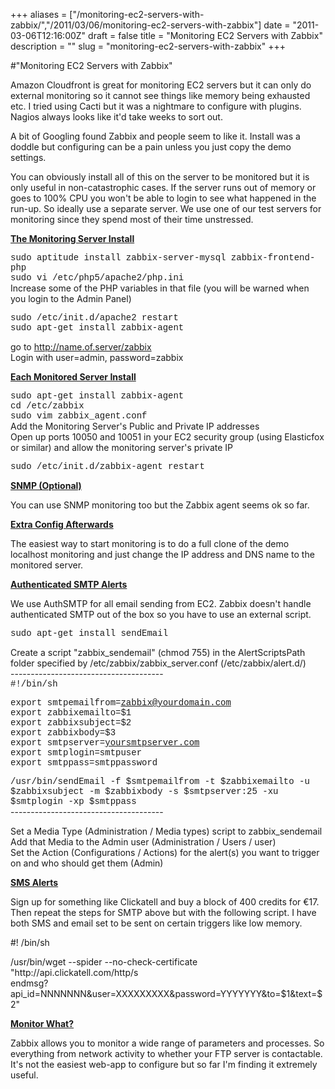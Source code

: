 +++
aliases = ["/monitoring-ec2-servers-with-zabbix/","/2011/03/06/monitoring-ec2-servers-with-zabbix"]
date = "2011-03-06T12:16:00Z"
draft = false
title = "Monitoring EC2 Servers with Zabbix"
description = ""
slug = "monitoring-ec2-servers-with-zabbix"
+++

#"Monitoring EC2 Servers with Zabbix"


 <div>Amazon Cloudfront is great for monitoring EC2 servers but it can only do external monitoring so it cannot see things like memory being exhausted etc. I tried using Cacti but it was a nightmare to configure with plugins. Nagios always looks like it'd take weeks to sort out.</div>
<p />
<div>A bit of Googling found Zabbix and people seem to like it. Install was a doddle but configuring can be a pain unless you just copy the demo settings.</div>
<p />
<div>You can obviously install all of this on the server to be monitored but it is only useful in non-catastrophic cases. If the server runs out of memory or goes to 100% CPU you won't be able to login to see what happened in the run-up. So ideally use a separate server. We use one of our test servers for monitoring since they spend most of their time unstressed.</div>
<p />
<p />
<div><strong><span style="text-decoration: underline;">The Monitoring Server Install</span></strong></div>
<p />
<div><span style="font-family: courier new, monospace;">sudo aptitude install zabbix-server-mysql zabbix-frontend-php</span></div>
<div><span style="font-family: courier new, monospace;">sudo vi /etc/php5/apache2/php.ini</span></div>
<div>Increase some of the PHP variables in that file (you will be warned when you login to the Admin Panel)</div>
<p />
<div><span style="font-family: courier new, monospace;">sudo /etc/init.d/apache2 restart</span></div>
<div><span style="font-family: courier new, monospace;">sudo apt-get install zabbix-agent</span></div>
<p />
<div>go to <a href="http://name.of.server/zabbix">http://name.of.server/zabbix</a></div>
<div>Login with user=admin, password=zabbix</div>
<p />
<div><strong><span style="text-decoration: underline;">Each Monitored Server Install</span></strong></div>
<p />
<div><span style="font-family: courier new, monospace;">sudo apt-get install zabbix-agent</span></div>
<div><span style="font-family: courier new, monospace;">cd /etc/zabbix</span></div>
<div><span style="font-family: courier new, monospace;">sudo vim zabbix_agent.conf</span></div>
<div>Add the Monitoring Server's Public and Private IP addresses</div>
<div>Open up ports 10050 and 10051 in your EC2 security group (using Elasticfox or similar) and allow the monitoring server's private IP</div>
<p />
<div><span style="font-family: courier new, monospace;">sudo /etc/init.d/zabbix-agent restart</span></div>
<p />
<div><strong><span style="text-decoration: underline;">SNMP (Optional)</span></strong></div>
<p />
<div>You can use SNMP monitoring too but the Zabbix agent seems ok so far.</div>
<p />
<p />
<div><strong><span style="text-decoration: underline;">Extra Config Afterwards</span></strong></div>
<p />
<div>The easiest way to start monitoring is to do a full clone of the demo localhost monitoring and just change the IP address and DNS name to the monitored server.</div>
<p />
<p />
<div><strong><span style="text-decoration: underline;">Authenticated SMTP Alerts</span></strong></div>
<p />
<div>We use AuthSMTP for all email sending from EC2. Zabbix doesn't handle authenticated SMTP out of the box so you have to use an external script.</div>
<p />
<div><span style="font-family: courier new, monospace;">sudo apt-get install sendEmail</span></div>
<p />
<div>Create a script "zabbix_sendemail" (chmod 755) in the AlertScriptsPath folder specified by /etc/zabbix/zabbix_server.conf (/etc/zabbix/alert.d/)</div>
<div>--------------------------------------</div>
<div><span style="font-family: courier new, monospace;">#!/bin/sh</span></div>
<p />
<div><span style="font-family: courier new, monospace;">export smtpemailfrom=<a href="mailto:zabbix@yourdomain.com">zabbix@yourdomain.com</a></span></div>
<div><span style="font-family: courier new, monospace;">export zabbixemailto=$1</span></div>
<div><span style="font-family: courier new, monospace;">export zabbixsubject=$2</span></div>
<div><span style="font-family: courier new, monospace;">export zabbixbody=$3</span></div>
<div><span style="font-family: courier new, monospace;">export smtpserver=<a href="http://yoursmtpserver.com">yoursmtpserver.com</a></span></div>
<div><span style="font-family: courier new, monospace;">export smtplogin=smtpuser</span></div>
<div><span style="font-family: courier new, monospace;">export smtppass=smtppassword</span></div>
<p />
<div><span style="font-family: courier new, monospace;">/usr/bin/sendEmail -f $smtpemailfrom -t $zabbixemailto -u $zabbixsubject -m $zabbixbody -s $smtpserver:25 -xu $smtplogin -xp $smtppass</span></div>
<div>--------------------------------------</div>
<p />
<div>Set a Media Type (Administration / Media types) script to zabbix_sendemail</div>
<div>Add that Media to the Admin user (Administration / Users / user)</div>
<div>
<div>Set the Action (Configurations / Actions) for the alert(s) you want to trigger on and who should get them (Admin)&nbsp;</div>
</div>
<p />
<div>
<div><strong><span style="text-decoration: underline;">SMS Alerts</span></strong></div>
<p />
<div>Sign up for something like Clickatell and buy a block of 400 credits for &euro;17. Then repeat the steps for SMTP above but with the following script. I have both SMS and email set to be sent on certain triggers like low memory.</div>
<p />
<div>
<div>#! /bin/sh</div>
<p />
<div>/usr/bin/wget --spider --no-check-certificate "http://api.clickatell.com/http/s</div>
<div>endmsg?api_id=NNNNNNN&amp;user=XXXXXXXXX&amp;password=YYYYYYY&amp;to=$1&amp;text=$2"</div>
</div>
</div>
<p />
<p />
<p />
<div><strong><span style="text-decoration: underline;">Monitor What?</span></strong></div>
<p />
<div>Zabbix allows you to monitor a wide range of parameters and processes. So everything from network activity to whether your FTP server is contactable. It's not the easiest web-app to configure but so far I'm finding it extremely useful.</div>
 